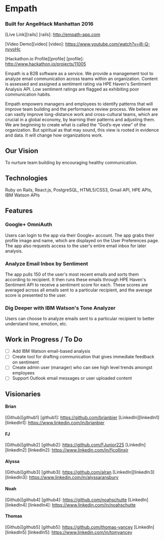 # Empath
### Built for AngelHack Manhattan 2016
[Live Link][rails]
[rails]: http://empath-app.com

[Video Demo][video]
[video]: https://www.youtube.com/watch?v=j8-Q-nyyoHc

[Hackathon.io Profile][profile]
[profile]: http://www.hackathon.io/projects/11005


Empath is a B2B software as a service. We provide a management tool to analyze email communication across teams within an organization. Content is assessed and assigned a sentiment rating via HPE Haven's Sentiment Analysis API. Low sentiment ratings are flagged as exhibiting poor communication habits.

Empath empowers managers and employees to identify patterns that will improve team building and the performance review process. We believe we can vastly improve long-distance work and cross-cultural teams, which are crucial in a global economy, by learning their patterns and adjusting them. We are beginning to create what is called the “God’s-eye view” of the organization. But spiritual as that may sound, this view is rooted in evidence and data. It will change how organizations work.

## Our Vision
To nurture team building by encouraging healthy communication.

## Technologies
Ruby on Rails, React.js, PostgreSQL, HTML5/CSS3, Gmail API, HPE APIs, IBM Watson APIs

## Features

### Google+ OmniAuth
Users can login to the app via their Google+ account. The app grabs their profile image and name, which are displayed on the User Preferences page. The app also requests access to the user's entire email inbox for later analysis.

### Analyze Email Inbox by Sentiment
The app pulls 150 of the user's most recent emails and sorts them according to recipient. It then runs these emails through HPE Haven's Sentiment API to receive a sentiment score for each. These scores are averaged across all emails sent to a particular recipient, and the average score is presented to the user.

### Dig Deeper with IBM Watson's Tone Analyzer
Users can choose to analyze emails sent to a particular recipient to better understand tone, emotion, etc.

## Work in Progress / To Do

- [ ] Add IBM Watson email-based analysis
- [ ] Create tool for drafting communication that gives immediate feedback on sentiment
- [ ] Create admin user (manager) who can see high level trends amongst employees
- [ ] Support Outlook email messages or user uploaded content

## Visionaries

#### Brian
[Github][github1]
[github1]: https://github.com/brianbier
[LinkedIn][linkedIn1]
[linkedIn1]: https://www.linkedin.com/in/brianbier

#### FJ
[Github][github2]
[github2]: https://github.com/FJunior225
[LinkedIn][linkedIn2]
[linkedIn2]: https://www.linkedin.com/in/fjcollinsjr

#### Alyssa
[Github][github3]
[github3]: https://github.com/alran
[LinkedIn][linkedIn3]
[linkedIn3]: https://www.linkedin.com/in/alyssaransbury

#### Noah
[Github][github4]
[github4]: https://github.com/noahschutte
[LinkedIn][linkedIn4]
[linkedIn4]: https://www.linkedin.com/in/noahschutte

#### Thomas
[Github][github5]
[github5]: https://github.com/thomas-yancey
[LinkedIn][linkedIn5]
[linkedIn5]: https://www.linkedin.com/in/tomyancey
